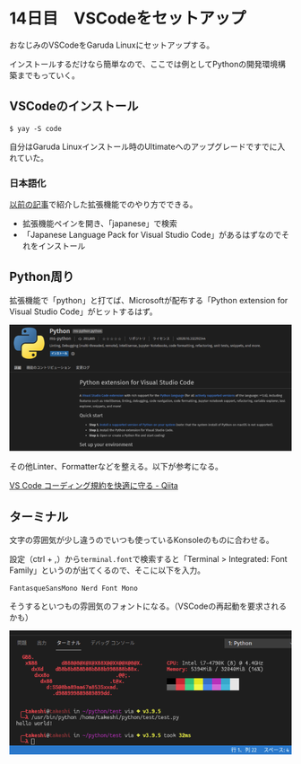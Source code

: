 # 14日目　VSCodeをセットアップ

おなじみのVSCodeをGaruda Linuxにセットアップする。

インストールするだけなら簡単なので、ここでは例としてPythonの開発環境構築までもっていく。

## VSCodeのインストール

~~~shell
$ yay -S code
~~~

自分はGaruda Linuxインストール時のUltimateへのアップグレードですでに入れていた。

### 日本語化

[以前の記事](../php/preparation.html)で紹介した拡張機能でのやり方でできる。

* 拡張機能ペインを開き、「japanese」で検索
* 「Japanese Language Pack for Visual Studio Code」があるはずなのでそれをインストール

## Python周り

拡張機能で「python」と打てば、Microsoftが配布する「Python extension for Visual Studio Code」がヒットするはず。

![image-20210522101450462](image/day14_code/rs-image-20210522101450462.png)

その他Linter、Formatterなどを整える。以下が参考になる。

[VS Code コーディング規約を快適に守る - Qiita](https://qiita.com/firedfly/items/00c34018581c6cec9b84)

## ターミナル

文字の雰囲気が少し違うのでいつも使っているKonsoleのものに合わせる。

設定（ctrl + ,）から`terminal.font`で検索すると「Terminal > Integrated: Font Family」というのが出てくるので、そこに以下を入力。

~~~
FantasqueSansMono Nerd Font Mono
~~~

そうするといつもの雰囲気のフォントになる。（VSCodeの再起動を要求されるかも）

![image-20210522105639412](image/day14_code/image-20210522105639412.png)


